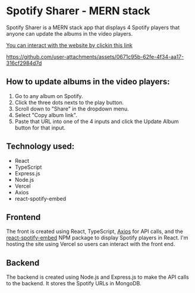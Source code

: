 # Spotify Sharer - MERN stack

Spotify Sharer is a MERN stack app that displays 4 Spotify players that anyone can update the albums in the video players.

[You can interact with the website by clickin this link](https://github.com/JamieDawson/spotify-app-frontend-code)

https://github.com/user-attachments/assets/0671c95b-62fe-4f34-aa17-316cf2984d7d

## How to update albums in the video players:

1. Go to any album on Spotify.
2. Click the three dots nexts to the play button.
3. Scroll down to "Share" in the dropdown menu.
4. Select "Copy album link".
5. Paste that URL into one of the 4 inputs and click the Update Album button for that input.

## Technology used:

- React
- TypeScript
- Express.js
- Node.js
- Vercel
- Axios
- react-spotify-embed

## Frontend

The front is created using React, TypeScript, [Axios](https://www.npmjs.com/package/axios) for API calls, and the [react-spotify-embed](https://www.npmjs.com/package/react-spotify-embed) NPM package to display Spotify players in React. I'm hosting the site using Vercel so users can interact with the front end.

## Backend

The backend is created using Node.js and Express.js to make the API calls to the backend. It stores the Spotify URLs in MongoDB.

